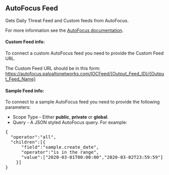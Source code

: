 ## AutoFocus Feed
Gets Daily Threat Feed and Custom feeds from AutoFocus.

For more information see the [AutoFocus documentation](https://docs.paloaltonetworks.com/autofocus/autofocus-admin/autofocus-feeds.html).

#### Custom Feed info:
To connect a custom AutoFocus feed you need to provide the Custom Feed URL.

The Custom Feed URL should be in this form:
https://autofocus.paloaltonetworks.com/IOCFeed/{Output_Feed_ID}/{Output_Feed_Name}

#### Sample Feed info:
To connect to a sample AutoFocus feed you need to provide the following parameters:
* Scope Type - Either **public**, **private** or **global**.
* Query - A JSON styled AutoFocus query. For example: 
<pre>
{
  "operator":"all",
  "children":[{
      "field":"sample.create_date",
      "operator":"is in the range",
      "value":["2020-03-01T00:00:00","2020-03-02T23:59:59"]
    }]
}
</pre>
